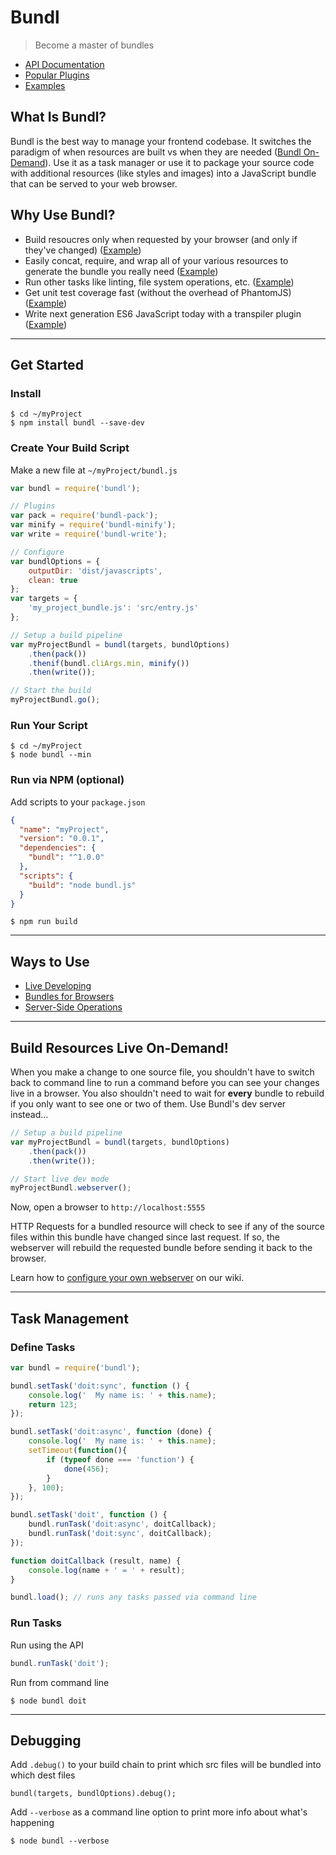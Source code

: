# Bundl
> Become a master of bundles
* [API Documentation](https://github.com/seebigs/bundl/wiki/API-Documentation)
* [Popular Plugins](https://github.com/seebigs/bundl/wiki/Popular-Plugins)
* [Examples](https://github.com/seebigs/bundl/wiki/Examples)

## What Is Bundl?
Bundl is the best way to manage your frontend codebase. It switches the paradigm of when resources are built vs when they are needed ([Bundl On-Demand](https://github.com/seebigs/bundl#build-resources-live-on-demand)). Use it as a task manager or use it to package your source code with additional resources (like styles and images) into a JavaScript bundle that can be served to your web browser.

## Why Use Bundl?
* Build resoucres only when requested by your browser (and only if they've changed) ([Example](https://github.com/seebigs/bundl/wiki/Examples#start-a-local-webserver))
* Easily concat, require, and wrap all of your various resources to generate the bundle you really need ([Example](https://github.com/seebigs/bundl/wiki/Examples#bundles-for-browsers))
* Run other tasks like linting, file system operations, etc. ([Example](https://github.com/seebigs/bundl/wiki/Examples#server-side-operations))
* Get unit test coverage fast (without the overhead of PhantomJS) ([Example](https://github.com/seebigs/bundl-jasmine-node))
* Write next generation ES6 JavaScript today with a transpiler plugin ([Example](https://github.com/seebigs/bundl-pack-babel))

---
## Get Started

### Install
```
$ cd ~/myProject
$ npm install bundl --save-dev
```

### Create Your Build Script
Make a new file at `~/myProject/bundl.js`
```js
var bundl = require('bundl');

// Plugins
var pack = require('bundl-pack');
var minify = require('bundl-minify');
var write = require('bundl-write');

// Configure
var bundlOptions = {
    outputDir: 'dist/javascripts',
    clean: true
};
var targets = {
    'my_project_bundle.js': 'src/entry.js'
};

// Setup a build pipeline
var myProjectBundl = bundl(targets, bundlOptions)
    .then(pack())
    .thenif(bundl.cliArgs.min, minify())
    .then(write());

// Start the build
myProjectBundl.go();
```

### Run Your Script
```
$ cd ~/myProject
$ node bundl --min
```

### Run via NPM (optional)
Add scripts to your `package.json`
```json
{
  "name": "myProject",
  "version": "0.0.1",
  "dependencies": {
    "bundl": "^1.0.0"
  },
  "scripts": {
    "build": "node bundl.js"
  }
}
```
```
$ npm run build
```

---
## Ways to Use
* [Live Developing](https://github.com/seebigs/bundl/wiki/Examples#live-developing)
* [Bundles for Browsers](https://github.com/seebigs/bundl/wiki/Examples#bundles-for-browsers)
* [Server-Side Operations](https://github.com/seebigs/bundl/wiki/Examples#server-side-operations)

---
## Build Resources Live On-Demand!

When you make a change to one source file, you shouldn't have to switch back to command line to run a command before you can see your changes live in a browser. You also shouldn't need to wait for **every** bundle to rebuild if you only want to see one or two of them. Use Bundl's dev server instead...
```js
// Setup a build pipeline
var myProjectBundl = bundl(targets, bundlOptions)
    .then(pack())
    .then(write());

// Start live dev mode
myProjectBundl.webserver();
```
Now, open a browser to `http://localhost:5555`

HTTP Requests for a bundled resource will check to see if any of the source files within this bundle have changed since last request. If so, the webserver will rebuild the requested bundle before sending it back to the browser.

Learn how to [configure your own webserver](https://github.com/seebigs/bundl/wiki/Webserver) on our wiki.

---
## Task Management

### Define Tasks
```js
var bundl = require('bundl');

bundl.setTask('doit:sync', function () {
    console.log('  My name is: ' + this.name);
    return 123;
});

bundl.setTask('doit:async', function (done) {
    console.log('  My name is: ' + this.name);
    setTimeout(function(){
        if (typeof done === 'function') {
            done(456);
        }
    }, 100);
});

bundl.setTask('doit', function () {
    bundl.runTask('doit:async', doitCallback);
    bundl.runTask('doit:sync', doitCallback);
});

function doitCallback (result, name) {
    console.log(name + ' = ' + result);
}

bundl.load(); // runs any tasks passed via command line
```

### Run Tasks
Run using the API
```js
bundl.runTask('doit');
```
Run from command line
```
$ node bundl doit
```

---
## Debugging
Add `.debug()` to your build chain to print which src files will be bundled into which dest files
```
bundl(targets, bundlOptions).debug();
```
Add `--verbose` as a command line option to print more info about what's happening
```
$ node bundl --verbose
```
